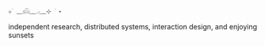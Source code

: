 
```
⊹ ࣪ ﹏𓊝﹏𓂁﹏⊹ ࣪ ˖
```
independent research, distributed systems, interaction design, and enjoying sunsets
